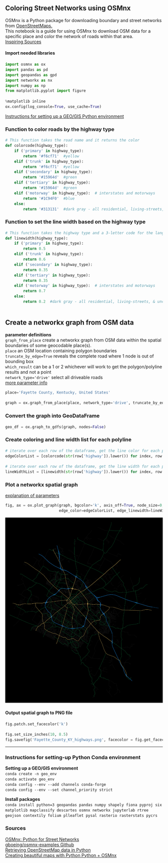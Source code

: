 ## Coloring Street Networks using OSMnx

OSMnx is a Python package for downloading boundary and street networks from [OpenStreetMaps.](https://openstreetmap.org)   
This notebook is a guide for using OSMnx to download OSM data for a specific place and color the network of roads within that area.  
[Inspiring Sources](#sources)  

#### Import needed libraries  


```python
import osmnx as ox
import pandas as pd
import geopandas as gpd
import networkx as nx
import numpy as np
from matplotlib.pyplot import figure

%matplotlib inline
ox.config(log_console=True, use_cache=True)
```

[Instructions for setting up a GEO/GIS Python environment](#instructions)  

### Function to color roads by the highway type


```python
# This function takes the road name and it returns the color
def colorcode(highway_type):
    if ('primary' in highway_type): 
        return '#f6cf71'  #yellow
    elif ('trunk' in highway_type):
        return '#f6cf71'  #yellow
    elif ('secondary' in highway_type):
        return '#15964d'  #green
    elif ('tertiary' in highway_type):
        return '#15964d'  #green
    elif ('motorway' in highway_type):  # interstates and motorways
        return '#1C94F0'  #blue
    else:
        return '#313131'  #dark gray - all residential, living-streets, & unclassified

```

### Function to set the line width based on the highway type


```python
# This function takes the highway type and a 3-letter code for the language and it returns the width of the line
def linewidth(highway_type):
    if ('primary' in highway_type): 
        return 0.5
    elif ('trunk' in highway_type):
        return 0.6
    elif ('secondary' in highway_type):
        return 0.35
    elif ('tertiary' in highway_type):
        return 0.35
    elif ('motorway' in highway_type):  # interstates and motorways
        return 0.7
    else:
        return 0.2  #dark gray - all residential, living-streets, & unclassified
    
```

## Create a networkx graph from OSM data 

**parameter definitions**  
`graph_from_place` create a networkx graph from OSM data within the spatial boundaries of some geocodable place(s).  
`place` an OSM location containing polygon boundaries  
`truncate_by_edge=True`  reveals the complete road where 1 node is out of bounding box  
`which_result` can be a 1 or 2 whichever will work to get the polygon/polyline results and not a point  
`network_type='drive'` select all driveable roads  
[more parameter info](https://osmnx.readthedocs.io/en/stable/osmnx.html#osmnx.core.graph_from_place)


```python
place='Fayette County, Kentucky, United States'

graph = ox.graph_from_place(place, network_type='drive', truncate_by_edge=True, which_result=1) 
```

### Convert the graph into GeoDataFrame


```python
geo_df = ox.graph_to_gdfs(graph, nodes=False)
```

### Create coloring and line width list for each polyline


```python
# iterate over each row of the dataframe, get the line color for each polyline
edgeColorList = [colorcode(str(row['highway']).lower()) for index, row in geo_df.iterrows()]

# iterate over each row of the dataframe, get the line width for each polyline
lineWidthList = [linewidth(str(row['highway']).lower()) for index, row in geo_df.iterrows()]
```

### Plot a networkx spatial graph  
[explanation of parameters](https://osmnx.readthedocs.io/en/stable/osmnx.html#osmnx.plot.plot_graph)


```python
fig, ax = ox.plot_graph(graph, bgcolor='k', axis_off=True, node_size=0, node_color='w', node_edgecolor='gray', node_zorder=2,
                        edge_color=edgeColorList, edge_linewidth=lineWidthList, edge_alpha=1, fig_height=20, dpi=300)
```


![png](images/output_15_0.png)


#### Output spatial graph to PNG file


```python
fig.patch.set_facecolor('k')

fig.set_size_inches(10, 8.5)
fig.savefig('Fayette_County_KY_highways.png', facecolor = fig.get_facecolor(), dpi=300)
```

---

<a name="instructions"></a>  
### Instructions for setting-up Python Conda environment

__Setting up a GEO/GIS environment__  
`conda create -n geo_env`   
`conda activate geo_env`  
`conda config --env --add channels conda-forge`  
`conda config --env --set channel_priority strict`  

__Install packages__  
`conda install python=3 geopandas pandas numpy shapely fiona pyproj six matplotlib mapclassify descartes osmnx networkx jupyterlab rtree geojson contextily folium plleaflet pysal rasterio rasterstats pycrs`  

<a name="sources"></a> 
### Sources

[OSMnx: Python for Street Networks](https://geoffboeing.com/2016/11/osmnx-python-street-networks/)  
[gboeing/osmnx-examples Github](https://github.com/gboeing/osmnx-examples)  
[Retrieving OpenStreetMap data in Python](https://towardsdatascience.com/retrieving-openstreetmap-data-in-python-1777a4be45bb)  
[Creating beautiful maps with Python Python + OSMnx](https://towardsdatascience.com/creating-beautiful-maps-with-python-6e1aae54c55c)  

